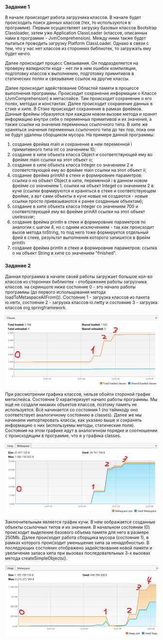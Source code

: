 ### Задание 1 ###

В начале происходит работа загрузчика классов. В начале будет происходить поиск данных классов (тех, то используются в программе). Первым осуществляет загрузку базовых классов Bootstrap Classloader, затем уже Application ClassLoader (классов, описанных нами в программе - JvmComprehension). Между ними также будет пытаться проводить загрузку Platform ClassLoader. Однако в связи с тем, что у нас нет классов из сторонних библиотек, то загружать ему будет нечго.

Далее происходит процесс Связывания. Он подразделяется на проверку валидности кода - нет ли в нем ошибок компиляции,  подготовку классов к выполнению, подготовку примитивов в статических полях и связывание ссылок на другие классы.

Далее происходит адействование Областей памяти в процессе выполнения программы. Происходит сохранение информации о Классе (JvmComprehension) в метаспэйсе. Там происходит сохранение о его полях, методах и константах. Далее происходит сохранение данных в стэке и хипе. В Стэке происходит сохранение в рамках фреймов. Данные фреймы образуется при каждом новом вызове метода и хранят информацию внутри себя о переменных примитивов и их значения, а также ссылки на значения переменных ссылочного типа. В хипе же храняться значения переменных ссылочного типа до тех пор, пока они не будут удалены сборщиком мусора. На примере данной программы:

1. создание фрейма main и сохранение в нем переменной i примитивного типа int со значением 10;
2. создание в хипе объекта класса Object и соответствующей ему во фрейме main ссылки на этот объект o;
3. создание в хипе объекта класса Integer со значением 2 и соответствующей ему во фрейме main ссылки на этот объект ii;
4. создание фрейма printAll в стеке и формировние параметров: ссылка о на объект Object в хипе, переменной i в данном новом фрейме со значением 1, ссылки на объект Integet со значением 2 в куче (ссылки формируются и храняться в стеке и соответствующем фрейме, а вот сами объекты в куче новые не создаются - новые ссылки просто привязываются к ранее созданным объектам);
5. создание в хипе объекта класса Integer со значением 700 и соответствующей ему во фрейме prinAll ссылки на этот объект uselessvar;
6. cоздание фрейма println в стеке и формировние параметров по аналогии с шагом 4, но с одним исключением - так как происходит вызов метода toString, то под него тоже формируется отдельный фрей в стеке, результат выполнения которого запишется в фрейм println
7. создание фрейма println в стеке и формировние параметров: ссылка о на объект String в хипе со значением "finished".

### Задание 2 ###

Данная программа в начале своей работы загружает большое кол-во классов из сторонних библиотек - отображение работы загрузчика классов. на скриншоте ниже состояние 0 - это начало работы программы (до первого испольщования метода loadToMetaspaceAllFrom()). Состояние 1 - загрузка классов из пакета io.vertx, состояние 2 - загрузка классов io.netty и состояние 3 - загрузка классов org.springframework.

![classes](classes.png)

При рассмотрении графика классов, нельзя обойти стороной график метаспейса. Состояние 0 характеризует начало работы программы. Мы ещё не создали никаких объектов классов, поэтому память не используется. Всё начинается со состояния 1 (по таймкоду оно соответствует аналогичному состоянию в classes). Далее же мы начинаем импортировать классы, как указано выше и сохранять информацию о них (используемы методы, статические поля). Состояния на этом графике идут в аналогичном порядке и соотношении с происходящим в программе, что и у графика classes.

![metaspace](metaspace.png)

Заключительным является график кучи. В нем оображается созданные объекты ссылочных типов и их значения. В начальном состоянии (0) происходит выделение базового объема памяти для него в размере 250Mb. Далее происходит работа сборщика мусора (состояние 1), в рамках которого происходит уменьшение хипа за ненадобностью. В последующих состояних отображено задействование новой памяти и увеличение запаса хипа при вызовах последовательных 3-х вызовах метода createSimpleObjects().

![хип](хип.png)

